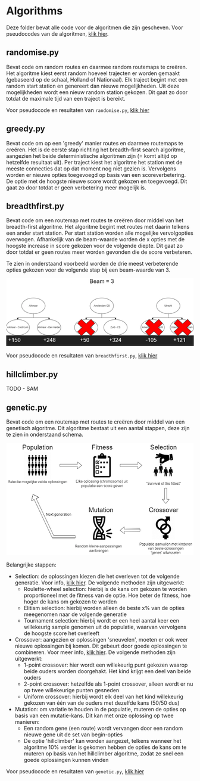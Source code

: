 # Algorithms

Deze folder bevat alle code voor de algoritmen die zijn gescheven. Voor pseudocodes van de algoritmen, [klik hier](../../doc/pseudocode.md).

## randomise.py

Bevat code om random routes en daarmee random routemaps te creëren. Het algoritme kiest eerst random hoeveel trajecten er worden gemaakt (gebaseerd op de schaal, Holland of Nationaal). Elk traject begint met een random start station en genereert dan nieuwe mogelijkheden. Uit deze mogelijkheden wordt een nieuw random station gekozen. Dit gaat zo door totdat de maximale tijd van een traject is bereikt.

Voor pseudocode en resultaten van `randomise.py`, [klik hier](../../milestones/baseline.md)

## greedy.py

Bevat code om op een 'greedy' manier routes en daarmee routemaps te creëren. Het is de eerste stap richting het breadth-first search algoritme, aangezien het beide deterministische algoritmen zijn (= komt altijd op hetzelfde resultaat uit). Per traject kiest het algoritme het station met de meeste connecties dat op dat moment nog niet gezien is. Vervolgens worden er nieuwe opties toegevoegd op basis van een scoreverbetering. De optie met de hoogste nieuwe score wordt gekozen en toegevoegd. Dit gaat zo door totdat er geen verbetering meer mogelijk is.

## breadthfirst.py

Bevat code om een routemap met routes te creëren door middel van het breadth-first algoritme. Het algoritme begint met routes met daarin telkens een ander start station. Per start station worden alle mogelijke vervolgopties overwogen. Afhankelijk van de beam-waarde worden de x opties met de hoogste increase in score gekozen voor de volgende diepte. Dit gaat zo door totdat er geen routes meer worden gevonden die de score verbeteren.

Te zien in onderstaand voorbeeld worden de drie meest verbeterende opties gekozen voor de volgende stap bij een beam-waarde van 3.

![bf beam](../../doc/bfbeam2.png)

Voor pseudocode en resultaten van `breadthfirst.py`, [klik hier](../../milestones/first_algorithm.md)

## hillclimber.py

TODO - SAM

## genetic.py

Bevat code om een routemap met routes te creëren door middel van een genetisch algoritme. Dit algoritme bestaat uit een aantal stappen, deze zijn te zien in onderstaand schema.

![genetic](../../doc/geneticalgorithm.png)

Belangrijke stappen:
- Selection: de oplossingen kiezen die het overleven tot de volgende generatie. Voor info, [klik hier](https://en.wikipedia.org/wiki/Selection_(genetic_algorithm)). De volgende methoden zijn uitgewerkt:
    - Roulette-wheel selection: hierbij is de kans om gekozen te worden proportioneel met de fitness van de optie. Hoe beter de fitness, hoe hoger de kans om gekozen te worden
    - Elitism selection: hierbij worden alleen de beste x% van de opties meegenomen naar de volgende generatie
    - Tournament selection: hierbij wordt er een heel aantal keer een willekeurig sample genomen uit de populatie, waarvan vervolgens de hoogste score het overleeft
- Crossover: aangezien er oplossingen 'sneuvelen', moeten er ook weer nieuwe oplossingen bij komen. Dit gebeurt door goede oplossingen te combineren. Voor meer info, [klik hier](https://en.wikipedia.org/wiki/Crossover_(genetic_algorithm)). De volgende methoden zijn uitgewerkt:
    - 1-point crossover: hier wordt een willekeurig punt gekozen waarop beide ouders worden doorgehakt. Het kind krijgt een deel van beide ouders
    - 2-point crossover: hetzelfde als 1-point crossover, alleen wordt er nu op twee willekeurige punten gesneden
    - Uniform crossover: hierbij wordt elk deel van het kind willekeurig gekozen van één van de ouders met dezelfde kans (50/50 dus)
- Mutation: om variatie te houden in de populatie, muteren de opties op basis van een mutatie-kans. Dit kan met onze oplossing op twee manieren:
    - Een random gene (een route) wordt vervangen door een random nieuwe gene uit de set van begin-opties
    - De optie 'hillclimber' kan worden aangezet, telkens wanneer het algoritme 10% verder is gekomen hebben de opties de kans om te muteren op basis van het hillclimber algoritme, zodat ze snel een goede oplossingen kunnen vinden

Voor pseudocode en resultaten van `genetic.py`, [klik hier](../../milestones/second_algorithm.md)